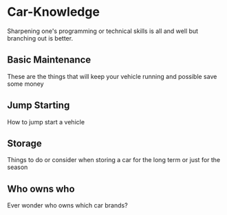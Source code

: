 # Car-Knowledge
Sharpening one's programming or technical skills is all and well but branching out is better.

## Basic Maintenance
These are the things that will keep your vehicle running and possible save some money

## Jump Starting
How to jump start a vehicle

## Storage
Things to do or consider when storing a car for the long term or just for the season

## Who owns who
Ever wonder who owns which car brands?
